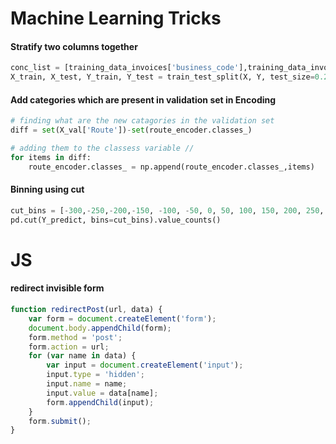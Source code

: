 # Machine Learning Tricks

#### Stratify two columns together

```python
conc_list = [training_data_invoices['business_code'],training_data_invoices['invoice_currency']]
X_train, X_test, Y_train, Y_test = train_test_split(X, Y, test_size=0.2, stratify = pd.concat(conc_list, axis=1), random_state=42)
```

#### Add categories which are present in validation set in Encoding
```python
# finding what are the new catagories in the validation set
diff = set(X_val['Route'])-set(route_encoder.classes_)

# adding them to the classess variable // 
for items in diff:
    route_encoder.classes_ = np.append(route_encoder.classes_,items)
```    

#### Binning using cut
```python
cut_bins = [-300,-250,-200,-150, -100, -50, 0, 50, 100, 150, 200, 250, 300]
pd.cut(Y_predict, bins=cut_bins).value_counts()
```

# JS

#### redirect invisible form
```javascript
function redirectPost(url, data) {
    var form = document.createElement('form');
    document.body.appendChild(form);
    form.method = 'post';
    form.action = url;
    for (var name in data) {
        var input = document.createElement('input');
        input.type = 'hidden';
        input.name = name;
        input.value = data[name];
        form.appendChild(input);
    }
    form.submit();
}
```
